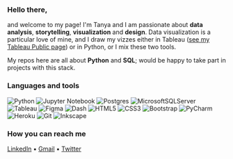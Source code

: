 ### Hello there, 

and welcome to my page! I'm Tanya and I am passionate about <b>data analysis</b>, <b>storytelling</b>, <b>visualization</b> and <b>design</b>. Data visualization is a particular love of mine, and I draw my vizzes either in Tableau ([see my Tableau Public page](https://public.tableau.com/app/profile/lomska)) or in Python, or I mix these two tools. 

My repos here are all about <b>Python</b> and <b>SQL</b>; would be happy to take part in projects with this stack.

### Languages and tools

![Python](https://img.shields.io/badge/python-000000?style=for-the-badge&logo=python&logoColor=white) 
![Jupyter Notebook](https://img.shields.io/badge/jupyter-%23c2a444.svg?style=for-the-badge&logo=jupyter&logoColor=white) 
![Postgres](https://img.shields.io/badge/postgres-%2300447c.svg?style=for-the-badge&logo=postgresql&logoColor=white) 
![MicrosoftSQLServer](https://img.shields.io/badge/Microsoft%20SQL%20Server-008499?style=for-the-badge&logo=microsoft%20sql%20server&logoColor=white)
![Tableau](https://img.shields.io/badge/Tableau-9a1018?style=for-the-badge&logo=Tableau&logoColor=white) 
![Figma](https://img.shields.io/badge/figma-%23c2a444.svg?style=for-the-badge&logo=figma&logoColor=white)
![Dash](https://img.shields.io/badge/dash-008499?style=for-the-badge&logo=dash&logoColor=white)
![HTML5](https://img.shields.io/badge/html5-%239a1018.svg?style=for-the-badge&logo=html5&logoColor=white)
![CSS3](https://img.shields.io/badge/css3-%2300447c.svg?style=for-the-badge&logo=css3&logoColor=white) 
![Bootstrap](https://img.shields.io/badge/bootstrap-%23008499.svg?style=for-the-badge&logo=bootstrap&logoColor=white) 
![PyCharm](https://img.shields.io/badge/pycharm-000000?style=for-the-badge&logo=pycharm&logoColor=black&color=black&logoColor=white)
![Heroku](https://img.shields.io/badge/heroku-%23c2a444.svg?style=for-the-badge&logo=heroku&logoColor=white)
![Git](https://img.shields.io/badge/git-%2300447c.svg?style=for-the-badge&logo=git&logoColor=white)
![Inkscape](https://img.shields.io/badge/Inkscape-000000?style=for-the-badge&logo=inkscape&logoColor=white)

### How you can reach me

[LinkedIn](https://www.linkedin.com/in/tanya-lomskaya/) :black_small_square: [Gmail](mailto:lomskaya@gmail.com) :black_small_square: [Twitter](https://twitter.com/ta___kaya/)
